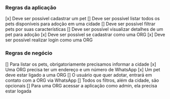 ### Regras da aplicação

[x] Deve ser possível cadastrar um pet
[] Deve ser possível listar todos os pets disponíveis para adoção em uma cidade
[] Deve ser possível filtrar pets por suas características
[] Deve ser possível visualizar detalhes de um pet para adoção
[x] Deve ser possível se cadastrar como uma ORG
[x] Deve ser possível realizar login como uma ORG

### Regras de negócio

[] Para listar os pets, obrigatoriamente precisamos informar a cidade
[x] Uma ORG precisa ter um endereço e um número de WhatsApp
[x] Um pet deve estar ligado a uma ORG
[] O usuário que quer adotar, entrará em contato com a ORG via WhatsApp
[] Todos os filtros, além da cidade, são opcionais
[] Para uma ORG acessar a aplicação como admin, ela precisa estar logada